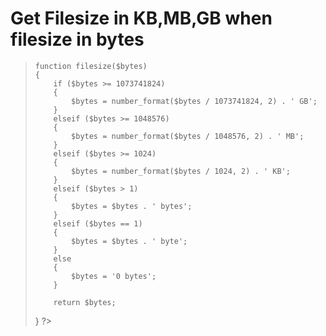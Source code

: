 # Get Filesize in KB,MB,GB when filesize in bytes

> <?php
    function filesize($bytes)
    {
        if ($bytes >= 1073741824)
        {
            $bytes = number_format($bytes / 1073741824, 2) . ' GB';
        }
        elseif ($bytes >= 1048576)
        {
            $bytes = number_format($bytes / 1048576, 2) . ' MB';
        }
        elseif ($bytes >= 1024)
        {
            $bytes = number_format($bytes / 1024, 2) . ' KB';
        }
        elseif ($bytes > 1)
        {
            $bytes = $bytes . ' bytes';
        }
        elseif ($bytes == 1)
        {
            $bytes = $bytes . ' byte';
        }
        else
        {
            $bytes = '0 bytes';
        }

        return $bytes;
}
?>
